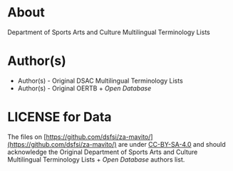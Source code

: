 # About

Department of Sports Arts and Culture Multilingual Terminology Lists

# Author(s)

* Author(s) - Original DSAC Multilingual Terminology Lists
* Author(s) - Original OERTB + _Open Database_

# LICENSE for Data

The files on [https://github.com/dsfsi/za-mavito/](https://github.com/dsfsi/za-mavito/) are under [CC-BY-SA-4.0](https://github.com/dsfsi/za-mavito/blob/master/data/dsac/LICENSE) and should acknowledge the Original Department of Sports Arts and Culture Multilingual Terminology Lists + _Open Database_ authors list.
